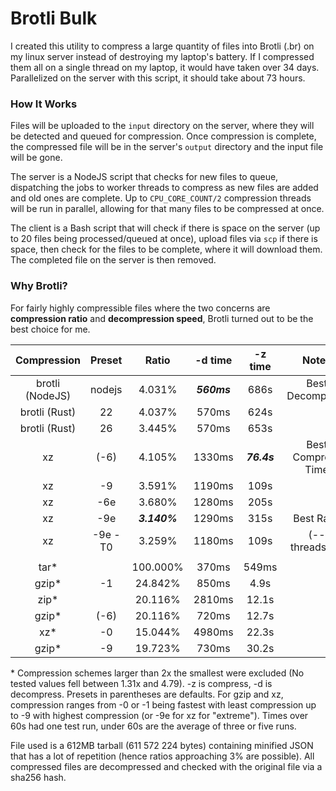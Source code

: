 # Brotli Bulk

I created this utility to compress a large quantity of files into Brotli (.br) on my linux server instead of destroying my laptop's battery. If I compressed them all on a single thread on my laptop, it would have taken over 34 days. Parallelized on the server with this script, it should take about 73 hours.

### How It Works

Files will be uploaded to the `input` directory on the server, where they will be detected and queued for compression. Once compression is complete, the compressed file will be in the server's `output` directory and the input file will be gone.

The server is a NodeJS script that checks for new files to queue, dispatching the jobs to worker threads to compress as new files are added and old ones are complete. Up to `CPU_CORE_COUNT/2` compression threads will be run in parallel, allowing for that many files to be compressed at once.

The client is a Bash script that will check if there is space on the server (up to 20 files being processed/queued at once), upload files via `scp` if there is space, then check for the files to be complete, where it will download them. The completed file on the server is then removed.

### Why Brotli?

For fairly highly compressible files where the two concerns are **compression ratio** and **decompression speed**, Brotli turned out to be the best choice for me.

| Compression | Preset | Ratio | -d time | -z time | Notes |
| :--: | :--: | :--: | :--: | :--: | :--: |
| brotli (NodeJS) | nodejs | 4.031% | **_560ms_** | 686s | Best Decompress |
| brotli (Rust) | 22 | 4.037% | 570ms | 624s |  |
| brotli (Rust) | 26 | 3.445% | 570ms | 653s |  |
| xz | (-6) | 4.105% | 1330ms | **_76.4s_** | Best Compress Time |
| xz | -9 | 3.591% | 1190ms | 109s |  |
| xz | -6e | 3.680% | 1280ms | 205s |  |
| xz | -9e | **_3.140%_** | 1290ms | 315s | Best Ratio |
| xz | -9e -T0 | 3.259% | 1180ms | 109s | (--threads=6) |
|  |  |  |  |  |  |
| tar\* |  | 100.000% | 370ms | 549ms |  |
| gzip\* | -1 | 24.842% | 850ms | 4.9s |  |
| zip\* |  | 20.116% | 2810ms | 12.1s |  |
| gzip\* | (-6) | 20.116% | 720ms | 12.7s |  |
| xz\* | -0 | 15.044% | 4980ms | 22.3s |  |
| gzip\* | -9 | 19.723% | 730ms | 30.2s |  |

\* Compression schemes larger than 2x the smallest were excluded (No tested values fell between 1.31x and 4.79).
-z is compress, -d is decompress.
Presets in parentheses are defaults.
For gzip and xz, compression ranges from -0 or -1 being fastest with least compression up to -9 with highest compression (or -9e for xz for "extreme").
Times over 60s had one test run, under 60s are the average of three or five runs.

File used is a 612MB tarball (611 572 224 bytes) containing minified JSON that has a lot of repetition (hence ratios approaching 3% are possible). All compressed files are decompressed and checked with the original file via a sha256 hash.
